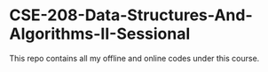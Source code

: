 # CSE-208-Data-Structures-And-Algorithms-II-Sessional
This repo contains all my offline and online codes under this course.

